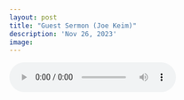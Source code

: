 ```yaml
---
layout: post
title: "Guest Sermon (Joe Keim)"
description: 'Nov 26, 2023'
image:
---
```


<audio controls preload="metadata">
  <source src="https://docs.google.com/uc?export=open&id=1rI2_wYXmboWdi09CVtNqjalRbisr2aSK" type="audio/mp3">
Your browser does not support the audio element.
</audio>
